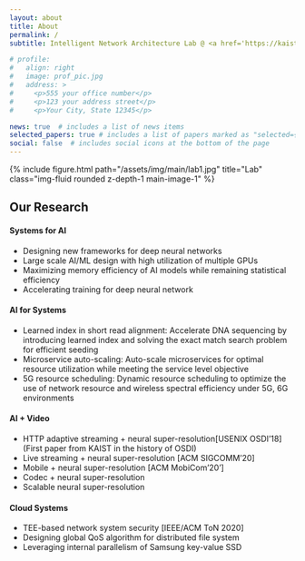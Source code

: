 ```yaml
---
layout: about
title: About
permalink: /
subtitle: Intelligent Network Architecture Lab @ <a href='https://kaist.ac.kr'>KAIST</a>.

# profile:
#   align: right
#   image: prof_pic.jpg
#   address: >
#     <p>555 your office number</p>
#     <p>123 your address street</p>
#     <p>Your City, State 12345</p>

news: true  # includes a list of news items
selected_papers: true # includes a list of papers marked as "selected={true}"
social: false  # includes social icons at the bottom of the page
---
```


<div class="row justify-content-sm-center">
    <div class="col-md mt-3 col-md-12">
        {% include figure.html path="/assets/img/main/lab1.jpg" title="Lab" class="img-fluid rounded z-depth-1 main-image-1" %}
        <div class="caption">
        </div>
    </div>
</div>

## Our **Research**

#### _<i class="fa fa-robot mr-2 mt-3"></i>_  **Systems for AI**
- Designing new frameworks for deep neural networks
- Large scale AI/ML design with high utilization of multiple GPUs
- Maximizing memory efficiency of AI models while remaining statistical efficiency
- Accelerating training for deep neural network

#### _<i class="fa fa-server mr-2"></i>_  **AI for Systems**
- Learned index in short read alignment: Accelerate DNA sequencing by introducing learned index and solving the exact match search problem for efficient seeding
- Microservice auto-scaling: Auto-scale microservices for optimal resource utilization while meeting the service level objective
- 5G resource scheduling: Dynamic resource scheduling to optimize the use of network resource and wireless spectral efficiency under 5G, 6G environments

#### _<i class="fa fa-photo-video mr-2"></i>_ **AI + Video**
- HTTP adaptive streaming + neural super-resolution[USENIX OSDI’18] (First paper from KAIST in the history of OSDI)
- Live streaming + neural super-resolution [ACM SIGCOMM’20]
- Mobile + neural super-resolution [ACM MobiCom’20’]
- Codec + neural super-resolution
- Scalable neural super-resolution

#### _<i class="fa fa-cloud mr-2"></i>_  **Cloud Systems**
- TEE-based network system security [IEEE/ACM ToN 2020]
- Designing global QoS algorithm for distributed file system
- Leveraging internal parallelism of Samsung key-value SSD

&nbsp;
&nbsp;
&nbsp;